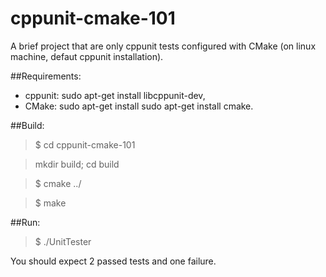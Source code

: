 # cppunit-cmake-101
A brief project that are only cppunit tests configured with CMake (on linux machine, defaut cppunit installation).

##Requirements:
- cppunit: sudo apt-get install libcppunit-dev,
- CMake:  sudo apt-get install sudo apt-get install cmake.

##Build:
> $ cd cppunit-cmake-101

> mkdir build; cd build

> $ cmake ../

> $ make

##Run:
> $ ./UnitTester

You should expect 2 passed tests and one failure.
